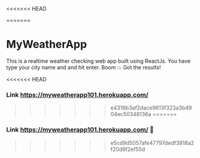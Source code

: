<<<<<<< HEAD


=======
# MyWeatherApp 

This is a realtime weather checking web app built using ReactJs.
You have type your city name and and hit enter. Boom 💥 Got the results!

<<<<<<< HEAD
### Link https://myweatherapp101.herokuapp.com/ 
>>>>>>> e4316b3af2dace9613f323a3b4904ec50348136a
=======
### Link https://myweatherapp101.herokuapp.com/ 🚀
>>>>>>> e5cd9d5057afe47797dedf3818a2f20d9f2ef55d
